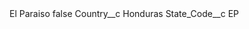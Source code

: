 <?xml version="1.0" encoding="UTF-8"?>
<CustomMetadata xmlns="http://soap.sforce.com/2006/04/metadata" xmlns:xsi="http://www.w3.org/2001/XMLSchema-instance" xmlns:xsd="http://www.w3.org/2001/XMLSchema">
    <label>El Paraiso</label>
    <protected>false</protected>
    <values>
        <field>Country__c</field>
        <value xsi:type="xsd:string">Honduras</value>
    </values>
    <values>
        <field>State_Code__c</field>
        <value xsi:type="xsd:string">EP</value>
    </values>
</CustomMetadata>
